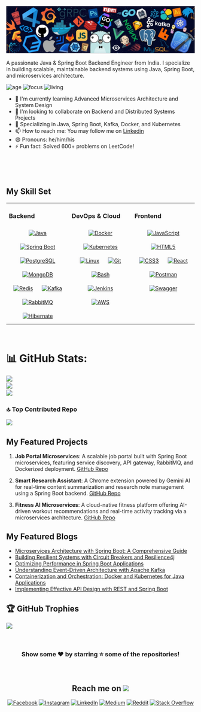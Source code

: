 <div align="center">
  <img src="https://raw.githubusercontent.com/ahsan-zamil/ahsan-zamil/main/images/banner.jpg" alt="Banner" />
</div>

A passionate Java & Spring Boot Backend Engineer from India. I specialize in building scalable, maintainable backend systems using Java, Spring Boot, and microservices architecture.

![age](https://img.shields.io/badge/age-22-cyan)
![focus](https://img.shields.io/badge/focus-Backend(Java/Spring)-cyan)
![living](https://img.shields.io/badge/living-India-cyan)

- 🌱 I'm currently learning Advanced Microservices Architecture and System Design
- 👯 I'm looking to collaborate on Backend and Distributed Systems Projects
- 💼 Specializing in Java, Spring Boot, Kafka, Docker, and Kubernetes
- 📫 How to reach me: You may follow me on [Linkedin](https://www.linkedin.com/in/ahsan-zamil/)
- 😄 Pronouns: he/him/his
- ⚡ Fun fact: Solved 600+ problems on LeetCode!
<br />
<br />

<div align="center">

</div>
<br/>


## My Skill Set
<table><tr><td valign="top" width="33%">



### Backend
<div align="center">
<a href="https://www.java.com/" target="_blank"><img style="margin: 10px" src="https://profilinator.rishav.dev/skills-assets/java-original-wordmark.svg" alt="Java" height="50" /></a>
<a href="https://spring.io/projects/spring-boot" target="_blank"><img style="margin: 10px" src="https://profilinator.rishav.dev/skills-assets/springio-icon.svg" alt="Spring Boot" height="50" /></a>
<a href="https://www.postgresql.org/" target="_blank"><img style="margin: 10px" src="https://profilinator.rishav.dev/skills-assets/postgresql-original-wordmark.svg" alt="PostgreSQL" height="50" /></a>
<a href="https://www.mongodb.com/" target="_blank"><img style="margin: 10px" src="https://profilinator.rishav.dev/skills-assets/mongodb-original-wordmark.svg" alt="MongoDB" height="50" /></a>
<a href="https://redis.io/" target="_blank"><img style="margin: 10px" src="https://profilinator.rishav.dev/skills-assets/redis-original-wordmark.svg" alt="Redis" height="50" /></a>
<a href="https://kafka.apache.org/" target="_blank"><img style="margin: 10px" src="https://profilinator.rishav.dev/skills-assets/apache_kafka-icon.svg" alt="Kafka" height="50" /></a>
<a href="https://www.rabbitmq.com/" target="_blank"><img style="margin: 10px" src="https://profilinator.rishav.dev/skills-assets/rabbitmq-icon.svg" alt="RabbitMQ" height="50" /></a>
<a href="https://hibernate.org/" target="_blank"><img style="margin: 10px" src="https://cdn.jsdelivr.net/gh/devicons/devicon/icons/hibernate/hibernate-original.svg" alt="Hibernate" height="50" /></a>
</div>

</td><td valign="top" width="33%">



### DevOps & Cloud
<div align="center">
<a href="https://www.docker.com/" target="_blank"><img style="margin: 10px" src="https://profilinator.rishav.dev/skills-assets/docker-original-wordmark.svg" alt="Docker" height="50" /></a>
<a href="https://kubernetes.io/" target="_blank"><img style="margin: 10px" src="https://profilinator.rishav.dev/skills-assets/kubernetes-icon.svg" alt="Kubernetes" height="50" /></a>
<a href="https://www.linux.org/" target="_blank"><img style="margin: 10px" src="https://profilinator.rishav.dev/skills-assets/linux-original.svg" alt="Linux" height="50" /></a>
<a href="https://github.com/" target="_blank"><img style="margin: 10px" src="https://profilinator.rishav.dev/skills-assets/git-scm-icon.svg" alt="Git" height="50" /></a>
<a href="https://www.gnu.org/software/bash/" target="_blank"><img style="margin: 10px" src="https://profilinator.rishav.dev/skills-assets/gnu_bash-icon.svg" alt="Bash" height="50" /></a>
<a href="https://www.jenkins.io/" target="_blank"><img style="margin: 10px" src="https://profilinator.rishav.dev/skills-assets/jenkins-icon.svg" alt="Jenkins" height="50" /></a>
<a href="https://aws.amazon.com/" target="_blank"><img style="margin: 10px" src="https://profilinator.rishav.dev/skills-assets/amazonwebservices-original-wordmark.svg" alt="AWS" height="50" /></a>
</div>

</td><td valign="top" width="33%">



### Frontend
<div align="center">
<a href="https://www.javascript.com/" target="_blank"><img style="margin: 10px" src="https://profilinator.rishav.dev/skills-assets/javascript-original.svg" alt="JavaScript" height="50" /></a>
<a href="https://en.wikipedia.org/wiki/HTML5" target="_blank"><img style="margin: 10px" src="https://profilinator.rishav.dev/skills-assets/html5-original-wordmark.svg" alt="HTML5" height="50" /></a>
<a href="https://www.w3schools.com/css/" target="_blank"><img style="margin: 10px" src="https://profilinator.rishav.dev/skills-assets/css3-original-wordmark.svg" alt="CSS3" height="50" /></a>
<a href="https://reactjs.org/" target="_blank"><img style="margin: 10px" src="https://profilinator.rishav.dev/skills-assets/react-original-wordmark.svg" alt="React" height="50" /></a>
<a href="https://postman.com" target="_blank"><img style="margin: 10px" src="https://www.vectorlogo.zone/logos/getpostman/getpostman-icon.svg" alt="Postman" height="50" /></a>
<a href="https://swagger.io/" target="_blank"><img style="margin: 10px" src="https://cdn.jsdelivr.net/gh/devicons/devicon/icons/swagger/swagger-original.svg" alt="Swagger" height="50" /></a>
</div>

</td></tr></table>

<br/>


# 📊 GitHub Stats:
![](https://github-readme-stats.vercel.app/api?username=ahsan-zamil&theme=tokyonight&hide_border=false&include_all_commits=false&count_private=false)<br/>
![](https://github-readme-streak-stats.herokuapp.com/?user=ahsan-zamil&theme=tokyonight&hide_border=false)<br/>
![](https://github-readme-stats.vercel.app/api/top-langs/?username=ahsan-zamil&theme=tokyonight&hide_border=false&include_all_commits=false&count_private=false&layout=compact)

### 🔝 Top Contributed Repo
![](https://github-contributor-stats.vercel.app/api?username=ahsan-zamil&limit=5&theme=tokyonight&combine_all_yearly_contributions=true)

## My Featured Projects

1. **Job Portal Microservices**: A scalable job portal built with Spring Boot microservices, featuring service discovery, API gateway, RabbitMQ, and Dockerized deployment.
   [GitHub Repo](https://github.com/ahsan-zamil/job-portal-microservices)

2. **Smart Research Assistant**: A Chrome extension powered by Gemini AI for real-time content summarization and research note management using a Spring Boot backend.
   [GitHub Repo](https://github.com/ahsan-zamil/smart-research-assistant)

3. **Fitness AI Microservices**: A cloud-native fitness platform offering AI-driven workout recommendations and real-time activity tracking via a microservices architecture.
   [GitHub Repo](https://github.com/ahsan-zamil/fitness-app-microservices)

## My Featured Blogs

- [Microservices Architecture with Spring Boot: A Comprehensive Guide](https://yourblog.com/post1)
- [Building Resilient Systems with Circuit Breakers and Resilience4j](https://yourblog.com/post2)
- [Optimizing Performance in Spring Boot Applications](https://yourblog.com/post3)
- [Understanding Event-Driven Architecture with Apache Kafka](https://yourblog.com/post4)
- [Containerization and Orchestration: Docker and Kubernetes for Java Applications](https://yourblog.com/post5)
- [Implementing Effective API Design with REST and Spring Boot](https://yourblog.com/post6)

## 🏆 GitHub Trophies
![](https://github-profile-trophy.vercel.app/?username=ahsan-zamil&theme=radical&no-frame=false&no-bg=true&margin-w=4)

<br>

<div align="center">

### Show some ❤️ by starring ⭐ some of the repositories!

<br/>

<h2 align="center">Reach me on <img src="https://media0.giphy.com/media/jqNPzdTTxQfOgOqpO4/source.gif" width="50"></h2>

[![Facebook](https://img.shields.io/badge/Facebook-%231877F2.svg?logo=Facebook&logoColor=white)](https://facebook.com/ahsan-zamil)
[![Instagram](https://img.shields.io/badge/Instagram-%23E4405F.svg?logo=Instagram&logoColor=white)](https://instagram.com/ahsan-zamil)
[![LinkedIn](https://img.shields.io/badge/LinkedIn-%230077B5.svg?logo=linkedin&logoColor=white)](https://linkedin.com/in/ahsan-zamil)
[![Medium](https://img.shields.io/badge/Medium-12100E?logo=medium&logoColor=white)](https://medium.com/@ahsan-zamil)
[![Reddit](https://img.shields.io/badge/Reddit-%23FF4500.svg?logo=Reddit&logoColor=white)](https://reddit.com/user/ahsan-zamil)
[![Stack Overflow](https://img.shields.io/badge/-Stackoverflow-FE7A16?logo=stack-overflow&logoColor=white)](https://stackoverflow.com/users/ahsan-zamil)
</div>
